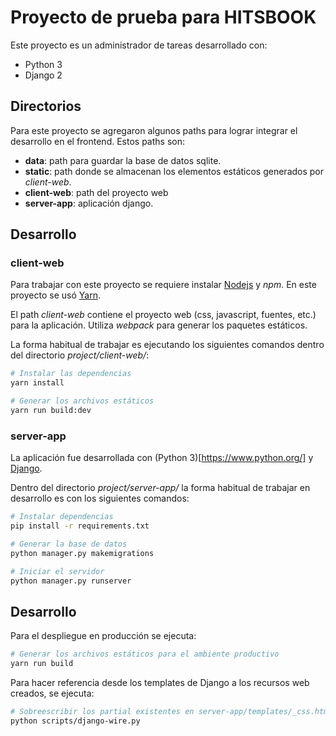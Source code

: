 # Proyecto de prueba para HITSBOOK
Este proyecto es un administrador de tareas desarrollado con:
* Python 3
* Django 2

## Directorios
Para este proyecto se agregaron algunos paths para lograr integrar el desarrollo en el frontend. Estos paths son:

* **data**: path para guardar la base de datos sqlite.
* **static**: path donde se almacenan los elementos estáticos generados por *client-web*.
* **client-web**: path del proyecto web
* **server-app**: aplicación django.

## Desarrollo

### client-web

Para trabajar con este proyecto se requiere instalar [Nodejs](https://nodejs.org/) y *npm*. En este proyecto se usó [Yarn](https://yarnpkg.com/).

El path *client-web* contiene el proyecto web (css, javascript, fuentes, etc.) para la aplicación. Utiliza *webpack* para generar los paquetes estáticos.

La forma habitual de trabajar es ejecutando los siguientes comandos dentro del directorio *project/client-web/*:
```bash
# Instalar las dependencias
yarn install

# Generar los archivos estáticos
yarn run build:dev
```

### server-app

La aplicación fue desarrollada con (Python 3)[https://www.python.org/] y [Django](https://www.djangoproject.com/).

Dentro del directorio *project/server-app/* la forma habitual de trabajar en desarrollo es con los siguientes comandos:
```bash
# Instalar dependencias
pip install -r requirements.txt

# Generar la base de datos
python manager.py makemigrations

# Iniciar el servidor
python manager.py runserver
```

## Desarrollo

Para el despliegue en producción se ejecuta:
```bash
# Generar los archivos estáticos para el ambiente productivo
yarn run build
```

Para hacer referencia desde los templates de Django a los recursos web creados, se ejecuta:
```bash
# Sobreescribir los partial existentes en server-app/templates/_css.html y server-app/templates/_js.html
python scripts/django-wire.py
```
